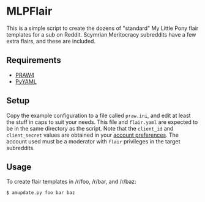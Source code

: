 MLPFlair
========

This is a simple script to create the dozens of "standard" My Little Pony flair templates for a sub on Reddit. Scymrian Meritocracy subreddits have a few extra flairs, and these are included.

Requirements
------------

 * [PRAW4](https://praw.readthedocs.io/en/praw4/index.html)
 * [PyYAML](http://pyyaml.org/)

Setup
-----

Copy the example configuration to a file called `praw.ini`, and edit at least the stuff in caps to suit your needs. This file and `flair.yaml` are expected to be in the same directory as the script. Note that the `client_id` and `client_secret` values are obtained in your [account preferences](https://github.com/reddit/reddit/wiki/OAuth2-Quick-Start-Example#first-steps). The account used must be a moderator with `flair` privileges in the target subreddits.

Usage
-----

To create flair templates in /r/foo, /r/bar, and /r/baz:

    $ amupdate.py foo bar baz
